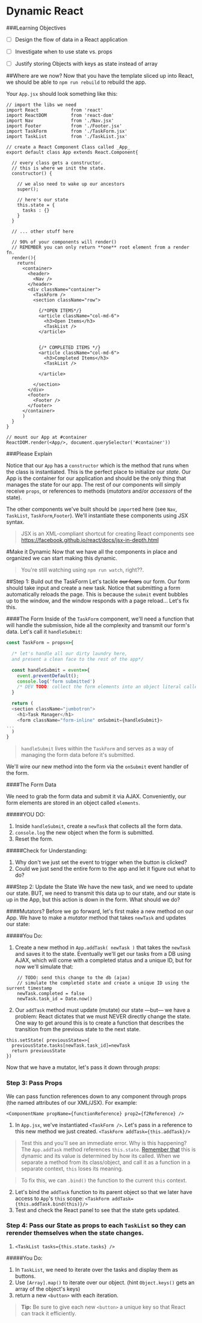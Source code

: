 # Dynamic React

###Learning Objectives
 - [ ] Design the flow of data in a React application
 - [ ] Investigate when to use state vs. props
 - [ ] Justify storing Objects with keys as state instead of array

 
##Where are we now?
Now that you have the template sliced up into React, we should be able to `npm run rebuild` to rebuild the app. 

Your `App.jsx` should look something like this:

```
// import the libs we need
import React            from 'react'
import ReactDOM         from 'react-dom'
import Nav              from './Nav.jsx'
import Footer           from './Footer.jsx'
import TaskForm         from './TaskForm.jsx'
import TaskList         from './TaskList.jsx'

// create a React Component Class called _App_
export default class App extends React.Component{

  // every class gets a constructor.
  // this is where we init the state.
  constructor() {

    // we also need to wake up our ancestors
    super();

    // here's our state
    this.state = {
      tasks : {}
    }
  }

  // ... other stuff here

  // 90% of your components will render()
  // REMEMBER you can only return **one** root element from a render fn.
  render(){
    return(
      <container>
        <header>
          <Nav />
        </header>
        <div className="container">
          <TaskForm />
          <section className="row">

            {/*OPEN ITEMS*/}
            <article className="col-md-6">
              <h3>Open Items</h3>
              <TaskList />
            </article>


            {/* COMPLETED ITEMS */}
            <article className="col-md-6">
              <h3>Completed Items</h3>
              <TaskList />

            </article>

          </section>
        </div>
        <footer>
          <Footer />
        </footer>
      </container>
      )
  }
}

// mount our App at #container
ReactDOM.render(<App/>, document.querySelector('#container'))

```

###Please Explain

Notice that our `App` has a `constructor` which is the method that runs when the class is instantiated. This is the perfect place to initialize our _state_. Our App is the container for our application and should be the only thing that manages the state for our app. The rest of our components will simply receive `props`, or references to methods (_mutators_ and/or _accessors_ of the state). 

The other components we've built should be `import`ed here (see `Nav`, `TaskList`, `TaskForm`,`Footer`). We'll instantiate these components using JSX syntax.
> JSX is an XML-compliant shortcut for creating React components
> see https://facebook.github.io/react/docs/jsx-in-depth.html



#Make it Dynamic
Now that we have all the components in place and organized we can start making this dynamic.

>You're still watching using `npm run watch`, right??. 

##Step 1: Build out the TaskForm
Let's tackle  ~~our fears~~ our form. Our form should take input and create a new task. Notice that submitting a form automatically reloads the page. This is because the `submit` event bubbles up to the window, and the window responds with a page reload... Let's fix this.

####The Form
Inside of the `TaskForm` component, we'll need a function that will handle the submission, hide all the complexity and transmit our form's data. Let's call it `handleSubmit`:

```javascript
const TaskForm = props=>{

  /* let's handle all our dirty laundry here, 
  and present a clean face to the rest of the app*/

  const handleSubmit = event=>{
    event.preventDefault();
    console.log('form submitted')
    /* DEV TODO: collect the form elements into an object literal called newTask */
  }

  return (
  <section className="jumbotron">
    <h1>Task Manager</h1>
    <form className="form-inline" onSubmit={handleSubmit}>
...
  )
}

```
>`handleSubmit` lives within the `TaskForm` and serves as a way of managing the form data before it's submitted. 

We'll wire our new method into the form via the `onSubmit` event handler of the form.

####The Form Data

We need to grab the form data and submit it via AJAX. Conveniently, our form elements are stored in an object called `elements`. 

#####YOU DO: 
  1. Inside `handleSubmit`, create a `newTask` that collects all the form data. 
  2. `console.log` the new object when the form is submitted.
  3. Reset the form.

#####Check for Understanding: 
  1. Why don't we just set the event to trigger when the button is clicked?
  2. Could we just send the entire form to the app and let it figure out what to do? 


###Step 2: Update the State
We have the new task, and we need to update our state. BUT, we need to transmit this data up to our state, and our state is up in the App, but this action is down in the form. What should we do? 

####Mutators?
Before we go forward, let's first make a new method on our App. We have to make a _mutator_ method that takes `newTask` and updates our state:

#####You Do:
  1. Create a new method in `App.addTask( newTask )` that takes the `newTask` and saves it to the state. Eventually we'll get our tasks from a DB using AJAX, which will come with a completed status and a unique ID, but for now we'll simulate that:
```
    // TODO: send this change to the db (ajax)
    // simulate the completed state and create a unique ID using the surrent timestamp
    newTask.completed = false
    newTask.task_id = Date.now()
```
  2. Our `addTask` method must update (mutate) our state —but— we have a problem: React dictates that we must NEVER directly change the state. One way to get around this is to create a function that describes the transition from the previous state to the next state.
```
this.setState( previousState=>{
  previousState.tasks[newTask.task_id]=newTask
  return previousState
})
```

Now that we have a mutator, let's pass it down through _props_:

### Step 3: Pass Props
We can pass function references down to any component through props (the named attributes of our XML/JSX). For example:
```
<ComponentName propName={functionReference} prop2={f2Reference} />
```
  1. In `App.jsx`, we've instantiated `<TaskForm />`. Let's pass in a reference to this new method we just created. 
  `<TaskForm addTask={this.addTask}/>`
 >Test this and you'll see an immediate error. Why is this happening? The `App.addTask` method references `this.state`. [Remember that](https://github.com/getify/You-Dont-Know-JS/blob/master/this%20%26%20object%20prototypes/ch2.md) this is dynamic and its value is determined by how its called. When we separate a method from its class/object, and call it as a function in a separate context, `this` loses its meaning. 

 >To fix this, we can `.bind()` the function to the current `this` context.
   2. Let's bind the `addTask` function to its parent object so that we later have access to `App`'s `this` scope: 
   `<TaskForm addTask={this.addTask.bind(this)}/>`
   3. Test and check the React panel to see that the state gets updated.

### Step 4: Pass our State as props to each `TaskList` so they can rerender themselves when the state changes. 
  1. `<TaskList tasks={this.state.tasks} />`

#####You Do:
  1. In `TaskList`, we need to iterate over the tasks and display them as buttons.
  2. Use `[Array].map()` to iterate over our object. (hint `Object.keys()` gets an array of the object's keys)
  3. return a new `<button>` with each iteration. 

>**Tip:** Be sure to give each new `<button>` a unique key so that React can track it efficiently. 

